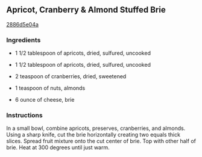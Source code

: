 ## Apricot, Cranberry & Almond Stuffed Brie

[2886d5e04a](http://www.food.com/recipe/apricot-cranberry-almond-stuffed-brie-188466)

### Ingredients

 - 1 1/2 tablespoon of apricots, dried, sulfured, uncooked

 - 1 1/2 tablespoon of apricots, dried, sulfured, uncooked

 - 2 teaspoon of cranberries, dried, sweetened

 - 1 teaspoon of nuts, almonds

 - 6 ounce of cheese, brie

### Instructions

In a small bowl, combine apricots, preserves, cranberries, and almonds. Using a sharp knife, cut the brie horizontally creating two equals thick slices. Spread fruit mixture onto the cut center of brie. Top with other half of brie. Heat at 300 degrees until just warm.